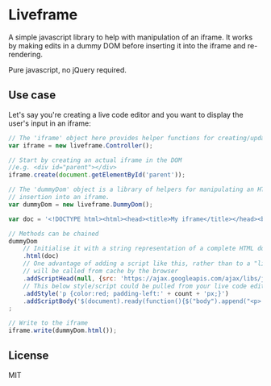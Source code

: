 Liveframe
=========

A simple javascript library to help with manipulation of an iframe. It works by making edits in a dummy DOM before
inserting it into the iframe and re-rendering.

Pure javascript, no jQuery required.

Use case
--------

Let's say you're creating a live code editor and you want to display the user's input in an iframe:

```javascript
// The 'iframe' object here provides helper functions for creating/updating an iframe
var iframe = new liveframe.Controller();

// Start by creating an actual iframe in the DOM 
//e.g. <div id="parent"></div>
iframe.create(document.getElementById('parent'));

// The 'dummyDom' object is a library of helpers for manipulating an HTML document in preparation for
// insertion into an iframe.
var dummyDom = new liveframe.DummyDom();

var doc = '<!DOCTYPE html><html><head><title>My iframe</title></head><body></body></html>';

// Methods can be chained
dummyDom
    // Initialise it with a string representation of a complete HTML document.
    .html(doc)
    // One advantage of adding a script like this, rather than to a "live" iframe is that it
    // will be called from cache by the browser
    .addScriptHead(null, {src: 'https://ajax.googleapis.com/ajax/libs/jquery/1.11.3/jquery.min.js'})
    // This below style/script could be pulled from your live code editor on keyup etc.
    .addStyle('p {color:red; padding-left:' + count + 'px;}')
    .addScriptBody('$(document).ready(function(){$("body").append("<p>' + count + '</p>");});')
;

// Write to the iframe
iframe.write(dummyDom.html());
```

License
-------

MIT